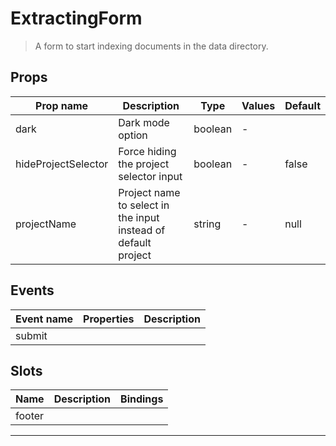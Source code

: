 # ExtractingForm

> A form to start indexing documents in the data directory.

## Props

| Prop name           | Description                                                    | Type    | Values | Default |
| ------------------- | -------------------------------------------------------------- | ------- | ------ | ------- |
| dark                | Dark mode option                                               | boolean | -      |         |
| hideProjectSelector | Force hiding the project selector input                        | boolean | -      | false   |
| projectName         | Project name to select in the input instead of default project | string  | -      | null    |

## Events

| Event name | Properties | Description |
| ---------- | ---------- | ----------- |
| submit     |            |

## Slots

| Name   | Description | Bindings |
| ------ | ----------- | -------- |
| footer |             |          |

---
